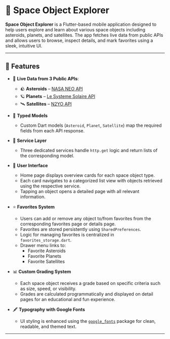 # 🌌 Space Object Explorer

**Space Object Explorer** is a Flutter-based mobile application designed to help users explore and learn about various space objects including asteroids, planets, and satellites. The app fetches live data from public APIs and allows users to browse, inspect details, and mark favorites using a sleek, intuitive UI.

---

## 🚀 Features

- 🔭 **Live Data from 3 Public APIs**:
  - 🪨 **Asteroids** – [NASA NEO API](https://api.nasa.gov/neo/rest/v1/feed?api_key=D8jHooSCZEPSd1Nt6KaDqUB7pephg9H8N1BU1zYY)
  - 🪐 **Planets** – [Le Systeme Solaire API](https://api.le-systeme-solaire.net/rest/bodies/)
  - 🛰️ **Satellites** – [N2YO API](https://api.n2yo.com/rest/v1/satellite/above/0/0/0/180/0?apiKey=LMUEBY-UZGJM9-VNLC94-5H9G)

- 🧬 **Typed Models**  
  - Custom Dart models (`Asteroid`, `Planet`, `Satellite`) map the required fields from each API response.

- 🔌 **Service Layer**  
  - Three dedicated services handle `http.get` logic and return lists of the corresponding model.

- 🧭 **User Interface**  
  - Home page displays overview cards for each space object type.
  - Each card navigates to a categorized list view with objects retrieved using the respective service.
  - Tapping an object opens a detailed page with all relevant information.

- ⭐ **Favorites System**  
  - Users can add or remove any object to/from favorites from the corresponding favorites page or details page.
  - Favorites are stored persistently using `SharedPreferences`.
  - Logic for managing favorites is centralized in `favorites_storage.dart`.
  - Drawer menu links to:
    - Favorite Asteroids
    - Favorite Planets
    - Favorite Satellites

- 📊 **Custom Grading System**  
  - Each space object receives a grade based on specific criteria such as size, speed, or visibility.
  - Grades are calculated programmatically and displayed on detail pages for an educational and fun experience.

- 🖋️ **Typography with Google Fonts**  
  - UI styling is enhanced using the [`google_fonts`](https://pub.dev/packages/google_fonts) package for clean, readable, and themed text.

---
